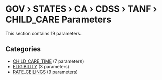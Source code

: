 # GOV › STATES › CA › CDSS › TANF › CHILD_CARE Parameters

This section contains 19 parameters.

## Categories

- [CHILD_CARE_TIME](child_care_time/index.md) (7 parameters)
- [ELIGIBILITY](eligibility/index.md) (3 parameters)
- [RATE_CEILINGS](rate_ceilings/index.md) (9 parameters)
